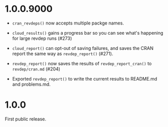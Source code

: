 # 1.0.0.9000

* `cran_revdeps()` now accepts multiple packge names.

* `cloud_results()` gains a progress bar so you can see what's happening
  for large revdep runs (#273)
  
* `cloud_report()` can opt-out of saving failures, and saves the CRAN report
  the same way as `revdep_report()` (#271).

* `revdep_report()` now saves the results of `revdep_report_cran()` to
  `revdep/cran.md` (#204)

* Exported `revdep_report()` to write the current results to README.md
  and problems.md.


# 1.0.0

First public release.
